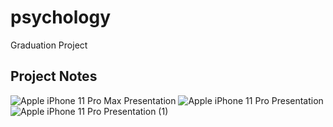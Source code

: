 # psychology
Graduation Project

## Project Notes
![Apple iPhone 11 Pro Max Presentation](https://github.com/ibrahim-atef/movie/assets/86667626/0970a588-ecdd-4a93-9eb7-59dab0733fa0)
![Apple iPhone 11 Pro Presentation](https://github.com/ibrahim-atef/movie/assets/86667626/7e955ffe-e20d-42a7-a689-ed3b2e5ee4d5)
![Apple iPhone 11 Pro Presentation (1)](https://github.com/ibrahim-atef/movie/assets/86667626/d032856e-e105-40ed-af47-ed441c3fe419)
